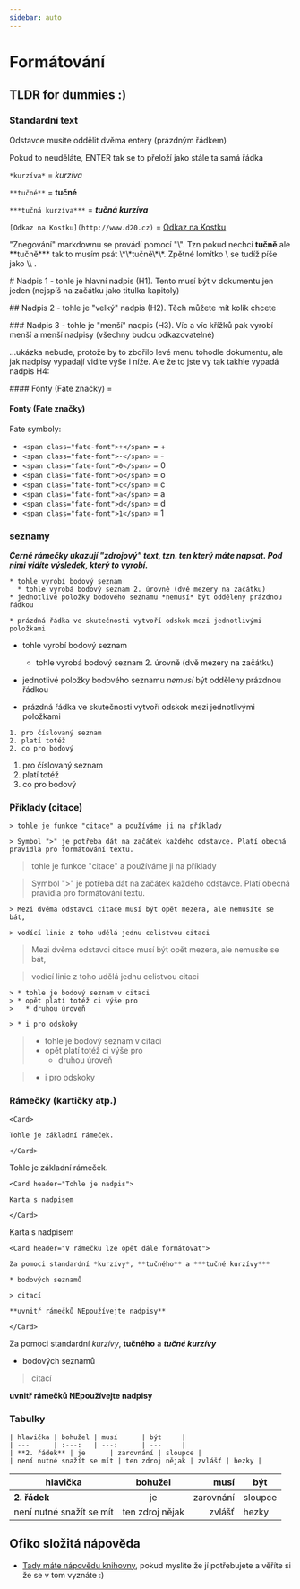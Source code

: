 ```yaml
---
sidebar: auto
---
```


# Formátování

## TLDR for dummies :)

### Standardní text

Odstavce musíte oddělit dvěma entery (prázdným řádkem)

Pokud to neuděláte, ENTER
tak se to přeloží jako stále ta samá řádka


```*kurzíva*``` = *kurzíva*

```**tučné**``` = **tučné**

```***tučná kurzíva***``` = ***tučná kurzíva***

```[Odkaz na Kostku](http://www.d20.cz)``` = [Odkaz na Kostku](http://www.d20.cz) 


"Znegování" markdownu se provádí pomocí "\\". Tzn pokud nechci **tučně** ale \*\*tučně*\*\* tak to musím psát \\\*\\\*tučně\\\*\\\*. Zpětné lomítko \\ se tudíž píše jako \\\\ .

\# Nadpis 1 - tohle je hlavní nadpis (H1). Tento musí být v dokumentu jen jeden (nejspíš na začátku jako titulka kapitoly)

\#\# Nadpis 2 - tohle je "velký" nadpis (H2). Těch můžete mít kolik chcete

\#\#\# Nadpis 3 - tohle je "menší" nadpis (H3). Víc a víc křížků pak vyrobí menší a menší nadpisy (všechny budou odkazovatelné)

...ukázka nebude, protože by to zbořilo levé menu tohodle dokumentu, ale jak nadpisy vypadají vidíte výše i níže. Ale že to jste vy tak takhle vypadá nadpis H4:

\#\#\#\# Fonty (Fate značky) =

#### Fonty (Fate značky)

Fate symboly:

* ```<span class="fate-font">+</span>``` = <span class="fate-font">+</span>
* ```<span class="fate-font">-</span>``` = <span class="fate-font">-</span>
* ```<span class="fate-font">0</span>``` = <span class="fate-font">0</span>
* ```<span class="fate-font">o</span>``` = <span class="fate-font">o</span>
* ```<span class="fate-font">c</span>``` = <span class="fate-font">c</span>
* ```<span class="fate-font">a</span>``` = <span class="fate-font">a</span>
* ```<span class="fate-font">d</span>``` = <span class="fate-font">d</span>
* ```<span class="fate-font">1</span>``` = <span class="fate-font">1</span>





### seznamy

***Černé rámečky ukazují "zdrojový" text, tzn. ten který máte napsat. Pod nimi vidíte výsledek, který to vyrobí.***



```
* tohle vyrobí bodový seznam
  * tohle vyrobá bodový seznam 2. úrovně (dvě mezery na začátku)
* jednotlivé položky bodového seznamu *nemusí* být odděleny prázdnou řádkou

* prázdná řádka ve skutečnosti vytvoří odskok mezi jednotlivými položkami
```

* tohle vyrobí bodový seznam
  * tohle vyrobá bodový seznam 2. úrovně (dvě mezery na začátku)
* jednotlivé položky bodového seznamu *nemusí* být odděleny prázdnou řádkou

* prázdná řádka ve skutečnosti vytvoří odskok mezi jednotlivými položkami

```
1. pro číslovaný seznam 
2. platí totéž
2. co pro bodový
```

1. pro číslovaný seznam 
2. platí totéž
2. co pro bodový



### Příklady (citace)

```
> tohle je funkce "citace" a používáme ji na příklady

> Symbol ">" je potřeba dát na začátek každého odstavce. Platí obecná pravidla pro formátování textu.
```

> tohle je funkce "citace" a používáme ji na příklady

> Symbol ">" je potřeba dát na začátek každého odstavce. Platí obecná pravidla pro formátování textu.

```
> Mezi dvěma odstavci citace musí být opět mezera, ale nemusíte se bát,

> vodící linie z toho udělá jednu celistvou citaci
```

> Mezi dvěma odstavci citace musí být opět mezera, ale nemusíte se bát,

> vodící linie z toho udělá jednu celistvou citaci


```
> * tohle je bodový seznam v citaci
> * opět platí totéž ci výše pro 
>   * druhou úroveň

> * i pro odskoky
```

> * tohle je bodový seznam v citaci
> * opět platí totéž ci výše pro 
>   * druhou úroveň

> * i pro odskoky




### Rámečky (kartičky atp.)

```
<Card>

Tohle je základní rámeček. 

</Card>
```

<Card>

Tohle je základní rámeček. 

</Card>

```
<Card header="Tohle je nadpis">

Karta s nadpisem

</Card>
```

<Card header="Tohle je nadpis">

Karta s nadpisem

</Card>

```
<Card header="V rámečku lze opět dále formátovat">

Za pomoci standardní *kurzívy*, **tučného** a ***tučné kurzívy***

* bodových seznamů

> citací

**uvnitř rámečků NEpoužívejte nadpisy**

</Card>
```
<Card header="V rámečku lze opět dále formátovat">

Za pomoci standardní *kurzívy*, **tučného** a ***tučné kurzívy***

* bodových seznamů

> citací

**uvnitř rámečků NEpoužívejte nadpisy**

</Card>


### Tabulky

```
| hlavička | bohužel | musí      | být     |
| ---      | :---:   | ---:      | ---     |
| **2. řádek** | je      | zarovnání | sloupce |
| není nutné snažít se mít | ten zdroj nějak | zvlášť | hezky |
```

| hlavička | bohužel | musí      | být     |
| ---      | :---:   | ---:      | ---     |
| **2. řádek** | je      | zarovnání | sloupce |
| není nutné snažít se mít | ten zdroj nějak | zvlášť | hezky |



## Ofiko složitá nápověda

 * [Tady máte nápovědu knihovny](https://vuepress.vuejs.org/guide/markdown.html), pokud myslíte že jí potřebujete a věříte si že se v tom vyznáte :)





